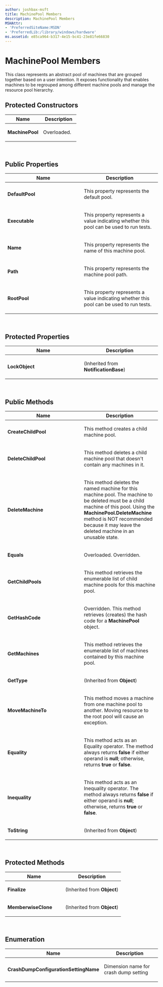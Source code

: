 ```yaml
---
author: joshbax-msft
title: MachinePool Members
description: MachinePool Members
MSHAttr:
- 'PreferredSiteName:MSDN'
- 'PreferredLib:/library/windows/hardware'
ms.assetid: e85ca964-b317-4e15-bc41-23e81fe66830
---
```


# MachinePool Members


This class represents an abstract pool of machines that are grouped together based on a user intention. It exposes functionality that enables machines to be regrouped among different machine pools and manage the resource pool hierarchy.

## Protected Constructors


<table>
<colgroup>
<col width="50%" />
<col width="50%" />
</colgroup>
<thead>
<tr class="header">
<th>Name</th>
<th>Description</th>
</tr>
</thead>
<tbody>
<tr class="odd">
<td><p><strong>MachinePool</strong></p></td>
<td><p>Overloaded.</p></td>
</tr>
</tbody>
</table>

 

## Public Properties


<table>
<colgroup>
<col width="50%" />
<col width="50%" />
</colgroup>
<thead>
<tr class="header">
<th>Name</th>
<th>Description</th>
</tr>
</thead>
<tbody>
<tr class="odd">
<td><p><strong>DefaultPool</strong></p></td>
<td><p>This property represents the default pool.</p></td>
</tr>
<tr class="even">
<td><p><strong>Executable</strong></p></td>
<td><p>This property represents a value indicating whether this pool can be used to run tests.</p></td>
</tr>
<tr class="odd">
<td><p><strong>Name</strong></p></td>
<td><p>This property represents the name of this machine pool.</p></td>
</tr>
<tr class="even">
<td><p><strong>Path</strong></p></td>
<td><p>This property represents the machine pool path.</p></td>
</tr>
<tr class="odd">
<td><p><strong>RootPool</strong></p></td>
<td><p>This property represents a value indicating whether this pool can be used to run tests.</p></td>
</tr>
</tbody>
</table>

 

## Protected Properties


<table>
<colgroup>
<col width="50%" />
<col width="50%" />
</colgroup>
<thead>
<tr class="header">
<th>Name</th>
<th>Description</th>
</tr>
</thead>
<tbody>
<tr class="odd">
<td><p><strong>LockObject</strong></p></td>
<td><p>(Inherited from <strong>NotificationBase</strong>)</p></td>
</tr>
</tbody>
</table>

 

## Public Methods


<table>
<colgroup>
<col width="50%" />
<col width="50%" />
</colgroup>
<thead>
<tr class="header">
<th>Name</th>
<th>Description</th>
</tr>
</thead>
<tbody>
<tr class="odd">
<td><p><strong>CreateChildPool</strong></p></td>
<td><p>This method creates a child machine pool.</p></td>
</tr>
<tr class="even">
<td><p><strong>DeleteChildPool</strong></p></td>
<td><p>This method deletes a child machine pool that doesn't contain any machines in it.</p></td>
</tr>
<tr class="odd">
<td><p><strong>DeleteMachine</strong></p></td>
<td><p>This method deletes the named machine for this machine pool. The machine to be deleted must be a child machine of this pool. Using the <strong>MachinePool.DeleteMachine</strong> method is NOT recommended because it may leave the deleted machine in an unusable state.</p></td>
</tr>
<tr class="even">
<td><p><strong>Equals</strong></p></td>
<td><p>Overloaded. Overridden.</p></td>
</tr>
<tr class="odd">
<td><p><strong>GetChildPools</strong></p></td>
<td><p>This method retrieves the enumerable list of child machine pools for this machine pool.</p></td>
</tr>
<tr class="even">
<td><p><strong>GetHashCode</strong></p></td>
<td><p>Overridden. This method retrieves (creates) the hash code for a <strong>MachinePool</strong> object.</p></td>
</tr>
<tr class="odd">
<td><p><strong>GetMachines</strong></p></td>
<td><p>This method retrieves the enumerable list of machines contained by this machine pool.</p></td>
</tr>
<tr class="even">
<td><p><strong>GetType</strong></p></td>
<td><p>(Inherited from <strong>Object</strong>)</p></td>
</tr>
<tr class="odd">
<td><p><strong>MoveMachineTo</strong></p></td>
<td><p>This method moves a machine from one machine pool to another. Moving resource to the root pool will cause an exception.</p></td>
</tr>
<tr class="even">
<td><p><strong>Equality</strong></p></td>
<td><p>This method acts as an Equality operator. The method always returns <strong>false</strong> if either operand is <strong>null</strong>; otherwise, returns <strong>true</strong> or <strong>false</strong>.</p></td>
</tr>
<tr class="odd">
<td><p><strong>Inequality</strong></p></td>
<td><p>This method acts as an Inequality operator. The method always returns <strong>false</strong> if either operand is <strong>null</strong>; otherwise, returns <strong>true</strong> or <strong>false</strong>.</p></td>
</tr>
<tr class="even">
<td><p><strong>ToString</strong></p></td>
<td><p>(Inherited from <strong>Object</strong>)</p></td>
</tr>
</tbody>
</table>

 

## Protected Methods


<table>
<colgroup>
<col width="50%" />
<col width="50%" />
</colgroup>
<thead>
<tr class="header">
<th>Name</th>
<th>Description</th>
</tr>
</thead>
<tbody>
<tr class="odd">
<td><p><strong>Finalize</strong></p></td>
<td><p>(Inherited from <strong>Object</strong>)</p></td>
</tr>
<tr class="even">
<td><p><strong>MemberwiseClone</strong></p></td>
<td><p>(Inherited from <strong>Object</strong>)</p></td>
</tr>
</tbody>
</table>

 

## Enumeration


<table>
<colgroup>
<col width="50%" />
<col width="50%" />
</colgroup>
<thead>
<tr class="header">
<th>Name</th>
<th>Description</th>
</tr>
</thead>
<tbody>
<tr class="odd">
<td><p><strong>CrashDumpConfigurationSettingName</strong></p></td>
<td><p>Dimension name for crash dump setting</p></td>
</tr>
</tbody>
</table>

 

 

 






